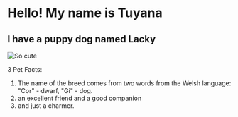 # Hello! My name is Tuyana

## I have a puppy dog named Lacky

![So cute](C:\Users\tuyan\Desktop\корги.jpg)


3 Pet Facts:
1. The name of the breed comes from two words from the Welsh language: "Cor" - dwarf, "Gi" - dog.
2. an excellent friend and a good companion
3. and just a charmer.
